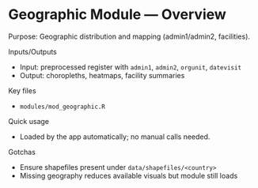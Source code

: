 # Geographic Module — Overview

Purpose: Geographic distribution and mapping (admin1/admin2, facilities).

Inputs/Outputs
- Input: preprocessed register with `admin1`, `admin2`, `orgunit`, `datevisit`
- Output: choropleths, heatmaps, facility summaries

Key files
- `modules/mod_geographic.R`

Quick usage
- Loaded by the app automatically; no manual calls needed.

Gotchas
- Ensure shapefiles present under `data/shapefiles/<country>`
- Missing geography reduces available visuals but module still loads

